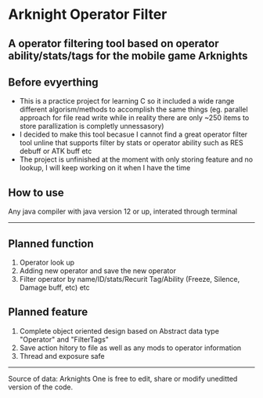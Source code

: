 # Arknight Operator Filter
A operator filtering tool based on operator ability/stats/tags for the mobile game Arknights
---
## Before evyerthing
- This is a practice project for learning C so it included a wide range different algorism/methods to accomplish the same things (eg. parallel approach for file read write while in reality there are only ~250 items to store parallization is completly unnessasory)
- I decided to make this tool becasue I cannot find a great operator filter tool unline that supports filter by stats or operator ability such as RES debuff or ATK buff etc
- The project is unfinished at the moment with only storing feature and no lookup, I will keep working on it when I have the time
## How to use
Any java compiler with java version 12 or up, interated through terminal

---
## Planned function
1) Operator look up
2) Adding new operator and save the new operator
3) Filter operator by name/ID/stats/Recurit Tag/Ability (Freeze, Silence, Damage buff, etc) etc

## Planned feature
1) Complete object oriented design based on Abstract data type "Operator" and "FilterTags"
2) Save action hitory to file as well as any mods to operator information
3) Thread and exposure safe

---
Source of data: Arknights
One is free to edit, share or modify uneditted version of the code.

